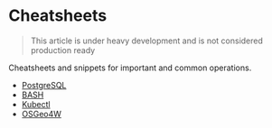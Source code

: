 # Cheatsheets

> This article is under heavy development and is not considered production ready

Cheatsheets and snippets for important and common operations.

- [PostgreSQL](./postgresql)
- [BASH](./bash)
- [Kubectl](./kubectl)
- [OSGeo4W](./osgeo4w)
